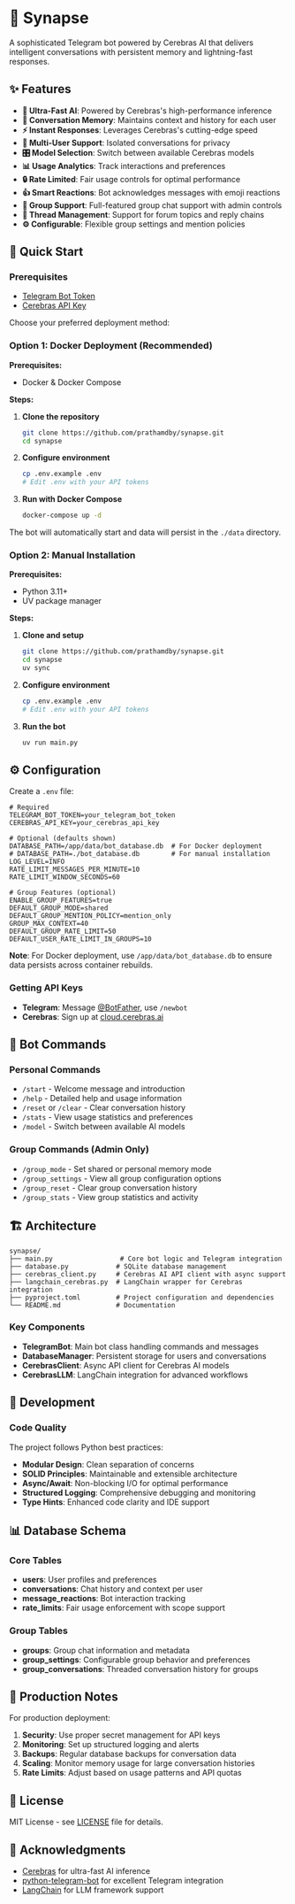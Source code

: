 # 🧠 Synapse

A sophisticated Telegram bot powered by Cerebras AI that delivers intelligent conversations with persistent memory and lightning-fast responses.

## ✨ Features

- **🚀 Ultra-Fast AI**: Powered by Cerebras's high-performance inference
- **🧠 Conversation Memory**: Maintains context and history for each user
- **⚡ Instant Responses**: Leverages Cerebras's cutting-edge speed
- **👥 Multi-User Support**: Isolated conversations for privacy
- **🎛️ Model Selection**: Switch between available Cerebras models
- **📊 Usage Analytics**: Track interactions and preferences
- **🔒 Rate Limited**: Fair usage controls for optimal performance
- **👍 Smart Reactions**: Bot acknowledges messages with emoji reactions
- **🏢 Group Support**: Full-featured group chat support with admin controls
- **🧵 Thread Management**: Support for forum topics and reply chains
- **⚙️ Configurable**: Flexible group settings and mention policies

## 🚀 Quick Start

### Prerequisites

- [Telegram Bot Token](https://t.me/botfather)
- [Cerebras API Key](https://cloud.cerebras.ai/)

Choose your preferred deployment method:

### Option 1: Docker Deployment (Recommended)

**Prerequisites:**

- Docker & Docker Compose

**Steps:**

1. **Clone the repository**

   ```bash
   git clone https://github.com/prathamdby/synapse.git
   cd synapse
   ```

2. **Configure environment**

   ```bash
   cp .env.example .env
   # Edit .env with your API tokens
   ```

3. **Run with Docker Compose**
   ```bash
   docker-compose up -d
   ```

The bot will automatically start and data will persist in the `./data` directory.

### Option 2: Manual Installation

**Prerequisites:**

- Python 3.11+
- UV package manager

**Steps:**

1. **Clone and setup**

   ```bash
   git clone https://github.com/prathamdby/synapse.git
   cd synapse
   uv sync
   ```

2. **Configure environment**

   ```bash
   cp .env.example .env
   # Edit .env with your API tokens
   ```

3. **Run the bot**
   ```bash
   uv run main.py
   ```

## ⚙️ Configuration

Create a `.env` file:

```env
# Required
TELEGRAM_BOT_TOKEN=your_telegram_bot_token
CEREBRAS_API_KEY=your_cerebras_api_key

# Optional (defaults shown)
DATABASE_PATH=/app/data/bot_database.db  # For Docker deployment
# DATABASE_PATH=./bot_database.db        # For manual installation
LOG_LEVEL=INFO
RATE_LIMIT_MESSAGES_PER_MINUTE=10
RATE_LIMIT_WINDOW_SECONDS=60

# Group Features (optional)
ENABLE_GROUP_FEATURES=true
DEFAULT_GROUP_MODE=shared
DEFAULT_GROUP_MENTION_POLICY=mention_only
GROUP_MAX_CONTEXT=40
DEFAULT_GROUP_RATE_LIMIT=50
DEFAULT_USER_RATE_LIMIT_IN_GROUPS=10
```

**Note**: For Docker deployment, use `/app/data/bot_database.db` to ensure data persists across container rebuilds.

### Getting API Keys

- **Telegram**: Message [@BotFather](https://t.me/botfather), use `/newbot`
- **Cerebras**: Sign up at [cloud.cerebras.ai](https://cloud.cerebras.ai/)

## 🤖 Bot Commands

### Personal Commands

- `/start` - Welcome message and introduction
- `/help` - Detailed help and usage information
- `/reset` or `/clear` - Clear conversation history
- `/stats` - View usage statistics and preferences
- `/model` - Switch between available AI models

### Group Commands (Admin Only)

- `/group_mode` - Set shared or personal memory mode
- `/group_settings` - View all group configuration options
- `/group_reset` - Clear group conversation history
- `/group_stats` - View group statistics and activity

## 🏗️ Architecture

```
synapse/
├── main.py                 # Core bot logic and Telegram integration
├── database.py            # SQLite database management
├── cerebras_client.py     # Cerebras AI API client with async support
├── langchain_cerebras.py  # LangChain wrapper for Cerebras integration
├── pyproject.toml         # Project configuration and dependencies
└── README.md              # Documentation
```

### Key Components

- **TelegramBot**: Main bot class handling commands and messages
- **DatabaseManager**: Persistent storage for users and conversations
- **CerebrasClient**: Async API client for Cerebras AI models
- **CerebrasLLM**: LangChain integration for advanced workflows

## 🔧 Development

### Code Quality

The project follows Python best practices:

- **Modular Design**: Clean separation of concerns
- **SOLID Principles**: Maintainable and extensible architecture
- **Async/Await**: Non-blocking I/O for optimal performance
- **Structured Logging**: Comprehensive debugging and monitoring
- **Type Hints**: Enhanced code clarity and IDE support

## 📊 Database Schema

### Core Tables

- **users**: User profiles and preferences
- **conversations**: Chat history and context per user
- **message_reactions**: Bot interaction tracking
- **rate_limits**: Fair usage enforcement with scope support

### Group Tables

- **groups**: Group chat information and metadata
- **group_settings**: Configurable group behavior and preferences
- **group_conversations**: Threaded conversation history for groups

## 🚨 Production Notes

For production deployment:

1. **Security**: Use proper secret management for API keys
2. **Monitoring**: Set up structured logging and alerts
3. **Backups**: Regular database backups for conversation data
4. **Scaling**: Monitor memory usage for large conversation histories
5. **Rate Limits**: Adjust based on usage patterns and API quotas

## 📄 License

MIT License - see [LICENSE](LICENSE) file for details.

## 🙏 Acknowledgments

- [Cerebras](https://cerebras.ai/) for ultra-fast AI inference
- [python-telegram-bot](https://github.com/python-telegram-bot/python-telegram-bot) for excellent Telegram integration
- [LangChain](https://langchain.com/) for LLM framework support
